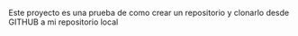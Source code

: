 Este proyecto es una prueba de como crear un repositorio y clonarlo desde GITHUB a mi repositorio local